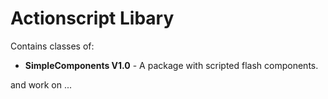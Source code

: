 # Actionscript Libary

Contains classes of:

 * **SimpleComponents V1.0** - A package with scripted flash components.

 and work on ...